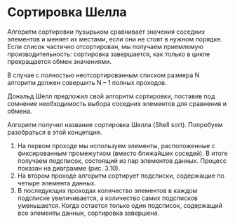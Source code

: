 # Сортировка Шелла

Алгоритм сортировки пузырьком сравнивает значения соседних элементов и меняет их местами, если они не стоят в нужном порядке. Если список частично отсортирован, мы получаем приемлемую производительность: сортировка завершается, как только в цикле прекращается обмен значениями.

В случае с полностью неотсортированным списком размера N алгоритм должен совершить N – 1 полных проходов.

Дональд Шелл предложил свой алгоритм сортировки, поставив под сомнение необходимость выбора соседних элементов для сравнения и обмена. 

Алгоритм получил название сортировка Шелла (Shell sort).
Попробуем разобраться в этой концепции.
1. На первом проходе мы используем элементы, расположенные с фиксированным промежутком (вместо ближайших соседей). 
В итоге получаем подсписок, состоящий из пар элементов данных. Процесс показан на диаграмме (рис. 3.10). 
2. На втором проходе алгоритм сортирует подсписки, содержащие по четыре элемента данных.
3. В последующих проходах количество элементов в каждом подсписке увеличивается, а количество самих подсписков уменьшается. Когда 
остается только один подсписок, содержащий все элементы данных, сортировка завершена.

